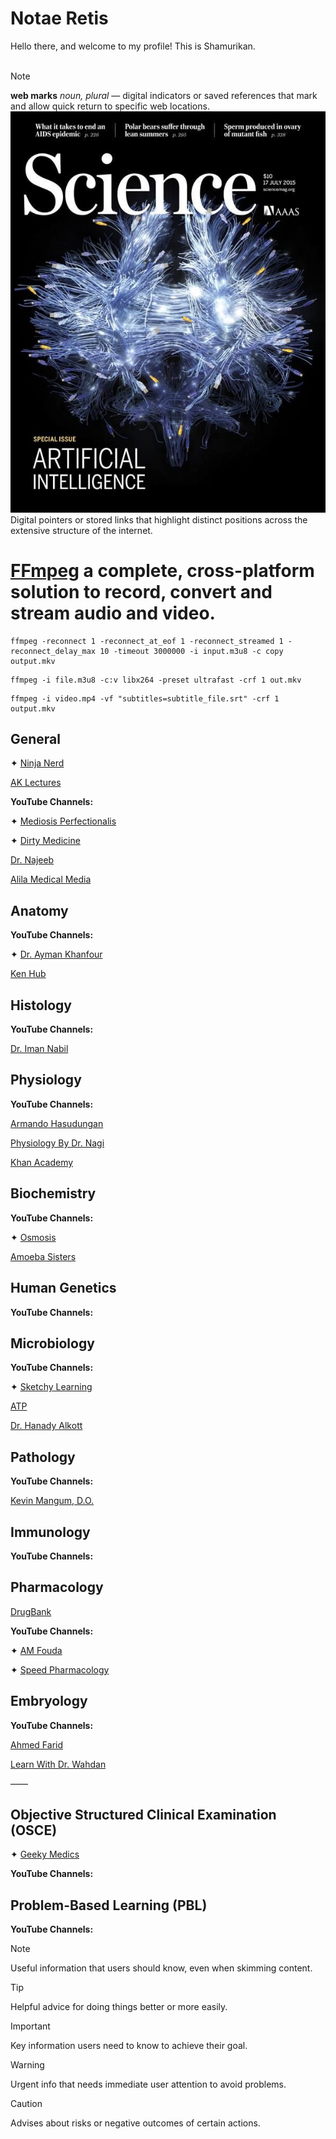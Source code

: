 <h1> Notae Retis </h1>
Hello there, and welcome to my profile! This is Shamurikan.
<br/> <br/>

> [!NOTE]
> **web marks** *noun, plural* — digital indicators or saved references that mark and allow quick return to specific web locations.
        <a href="https://github.com/"><img src="images/IMG_3655.jpeg"/></a>
Digital pointers or stored links that highlight distinct positions across the extensive structure of the internet.

# [FFmpeg](https://ffmpeg.org/) a complete, cross-platform solution to record, convert and stream audio and video.


```JS
ffmpeg -reconnect 1 -reconnect_at_eof 1 -reconnect_streamed 1 -reconnect_delay_max 10 -timeout 3000000 -i input.m3u8 -c copy output.mkv
```

```JS
ffmpeg -i file.m3u8 -c:v libx264 -preset ultrafast -crf 1 out.mkv
```

```JS
ffmpeg -i video.mp4 -vf "subtitles=subtitle_file.srt" -crf 1 output.mkv
```

## General

✦ [Ninja Nerd](https://www.ninjanerd.org/)

[AK Lectures](https://aklectures.com)

**YouTube Channels:**

✦ [Mediosis Perfectionalis](https://m.youtube.com/@MedicosisPerfectionalis)

✦ [Dirty Medicine](https://m.youtube.com/@DirtyMedicine)

[Dr. Najeeb](https://m.youtube.com/@DoctorNajeeb)

[Alila Medical Media](https://m.youtube.com/@Alilamedicalmedia)

## Anatomy

**YouTube Channels:**

✦ [Dr. Ayman Khanfour](https://m.youtube.com/@Dr.Ayman_khanfour)

[Ken Hub](https://m.youtube.com/@Kenhub)

## Histology

**YouTube Channels:**

[Dr. Iman Nabil](https://m.youtube.com/@dr.imannabil)

## Physiology

**YouTube Channels:**

[Armando Hasudungan](https://m.youtube.com/@armandohasudungan)

[Physiology By Dr. Nagi](https://m.youtube.com/@PhysiologybyDoctorNagi)

[Khan Academy](https://m.youtube.com/@khanacademy)

## Biochemistry

**YouTube Channels:**

✦ [Osmosis](https://m.youtube.com/@osmosis)

[Amoeba Sisters](https://m.youtube.com/@AmoebaSisters)

## Human Genetics

**YouTube Channels:**

## Microbiology

**YouTube Channels:**

✦ [Sketchy Learning](https://m.youtube.com/@SketchyLearning)

[ATP](https://m.youtube.com/@ATPPP)

[Dr. Hanady Alkott](https://m.youtube.com/@dr.hanadyalkott9538)

## Pathology

**YouTube Channels:**

[Kevin Mangum, D.O.](https://m.youtube.com/@kevinmangum5340)

## Immunology

**YouTube Channels:**

## Pharmacology

[DrugBank](https://go.drugbank.com)

**YouTube Channels:**

✦ [AM Fouda](https://m.youtube.com/@AM_Fouda)

✦ [Speed Pharmacology](https://m.youtube.com/@SpeedPharmacology)

## Embryology

**YouTube Channels:**

[Ahmed Farid](https://m.youtube.com/@ahmedfarid2010)

[Learn With Dr. Wahdan](https://m.youtube.com/@learnwithdr.wahdan3046/videos)

——

## Objective Structured Clinical Examination (OSCE)

✦ [Geeky Medics](https://geekymedics.com)

**YouTube Channels:**

## Problem-Based Learning (PBL)

**YouTube Channels:**

> [!NOTE]
> Useful information that users should know, even when skimming content.

> [!TIP]
> Helpful advice for doing things better or more easily.

> [!IMPORTANT]
> Key information users need to know to achieve their goal.

> [!WARNING]
> Urgent info that needs immediate user attention to avoid problems.

> [!CAUTION]
> Advises about risks or negative outcomes of certain actions.
